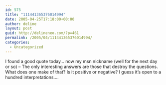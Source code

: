 ```yaml
---
id: 575
title: "111441365376014994"
date: 2005-04-25T17:18:00+00:00
author: deline
layout: post
guid: http://delineneo.com/?p=461
permalink: /2005/04/111441365376014994/
categories:
  - Uncategorized
---
```

I found a good quote today&#8230; now my msn nickname (well for the next day or so) &#8211; The only interesting answers are those that destroy the questions. What does one make of that? Is it positive or negative? I guess it&#8217;s open to a hundred interpretations&#8230;.